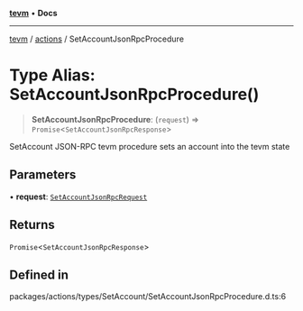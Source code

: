 [**tevm**](../../README.md) • **Docs**

***

[tevm](../../modules.md) / [actions](../README.md) / SetAccountJsonRpcProcedure

# Type Alias: SetAccountJsonRpcProcedure()

> **SetAccountJsonRpcProcedure**: (`request`) => `Promise`\<`SetAccountJsonRpcResponse`\>

SetAccount JSON-RPC tevm procedure sets an account into the tevm state

## Parameters

• **request**: [`SetAccountJsonRpcRequest`](SetAccountJsonRpcRequest.md)

## Returns

`Promise`\<`SetAccountJsonRpcResponse`\>

## Defined in

packages/actions/types/SetAccount/SetAccountJsonRpcProcedure.d.ts:6
